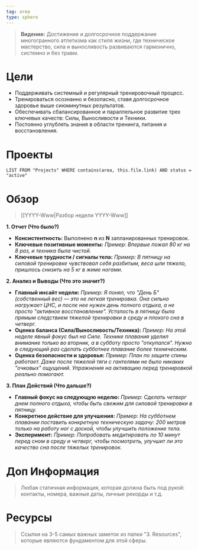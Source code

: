 ```yaml
---
tag: area
type: sphere
---
```


> **Видение:** Достижение и долгосрочное поддержание многогранного атлетизма как стиля жизни, где техническое мастерство, сила и выносливость развиваются гармонично, системно и без травм.


# Цели

- Поддерживать системный и регулярный тренировочный процесс.
- Тренироваться осознанно и безопасно, ставя долгосрочное здоровье выше сиюминутных результатов.
- Обеспечивать сбалансированное и параллельное развитие трех ключевых качеств: Силы, Выносливости и Техники.
- Постоянно углублять знания в области тренинга, питания и восстановления.


# Проекты

```dataview
LIST FROM "Projects" WHERE contains(area, this.file.link) AND status = "active"
```


# Обзор

>  [[YYYY-Www|Разбор недели YYYY-Www]]

**1. Отчет (Что было?)**

- **Консистентность:**
	Выполнено **n** из **N** запланированных тренировок.
- **Ключевые позитивные моменты:**
	*Пример: Впервые пожал 80 кг на 8 раз, и техника была чистой.*
- **Ключевые трудности / сигналы тела:**
    *Пример: В пятницу на силовой тренировке чувствовал себя разбитым, веса шли тяжело, пришлось снизить на 5 кг в жиме ногами.*

**2. Анализ и Выводы (Что это значит?)**

- **Главный инсайт недели:**
    *Пример: Я понял, что "День Б" (собственный вес) — это не легкая тренировка. Она сильно нагружает ЦНС, и после нее нужен день полного отдыха, а не просто "активное восстановление". Усталость в пятницу была прямым следствием тяжелой тренировки в среду и плохого сна в четверг.*
- **Оценка баланса (Сила/Выносливость/Техника):**
    *Пример: На этой неделе явный фокус был на Силе. Технике плавания уделил внимание только во вторник, а в субботу просто "откупался". Нужно в следующий раз сделать субботнее плавание более техническим.*
- **Оценка безопасности и здоровья:**
    *Пример: План по защите спины работает. Даже после тяжелой тяги с гантелями не было никаких "очковых" ощущений. Упражнения на активацию перед тренировкой реально помогают.*

**3. План Действий (Что дальше?)**

- **Главный фокус на следующую неделю:**
    *Пример: Сделать четверг днем полного отдыха, чтобы быть свежим для силовой тренировки в пятницу.*
- **Конкретное действие для улучшения:**
    *Пример: На субботнем плавании поставить конкретную техническую задачу: 200 метров только на работу ног с доской, чтобы улучшить положение тела.*
- **Эксперимент:**
    *Пример: Попробовать медитировать по 10 минут перед сном в среду и четверг, чтобы посмотреть, улучшит ли это качество сна после тяжелых тренировок.*


# Доп Информация

> Любая статичная информация, которая должна быть под рукой: контакты, номера, важные даты, личные рекорды и т.д.


# Ресурсы

> Ссылки на 3-5 самых важных заметок из папки "3. Resources", которые являются фундаментом для этой сферы.